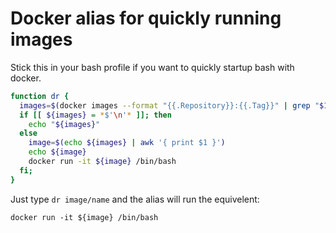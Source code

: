 # Docker alias for quickly running images

Stick this in your bash profile if you want to quickly startup bash with docker.

```bash
function dr {
  images=$(docker images --format "{{.Repository}}:{{.Tag}}" | grep "$1")
  if [[ ${images} = *$'\n'* ]]; then
    echo "${images}"
  else
    image=$(echo ${images} | awk '{ print $1 }')
    echo ${image}
    docker run -it ${image} /bin/bash
  fi;
}
```

Just type `dr image/name` and the alias will run the equivelent:

`docker run -it ${image} /bin/bash`